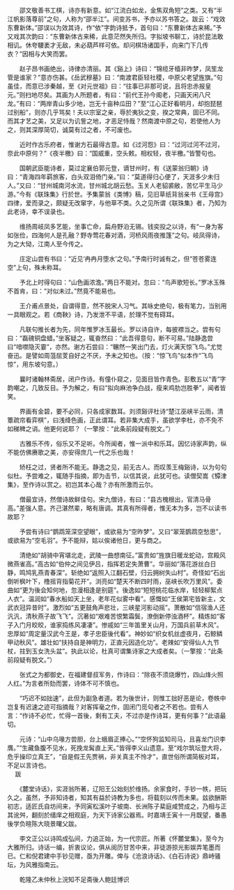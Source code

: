 <!-- { "loadSidebar": true } -->
　　邵文敬善书工棋，诗亦有新意。如“江流白如龙，金焦双角短”之类。又有“半江帆影落尊前”之句，人称为“邵半江”。间变苏书，予亦以苏书答之。跋云：“戏效东曹新体。”邵误以为效其诗，作“依”字韵诗抵予，首句曰：“东曹新体古来稀。”予又戏其次韵曰：“东曹新体古来稀，此意茫然失所归。字拟坡书聊工，诗於昆法敢相讥。休夸騕袤才无敌，未必葫芦样可依。却问棋场诸国手，向来门下几传衣？”因相与大笑而罢。

　　赵子昂书画绝出，诗律亦清丽。其《谿上》诗曰：“锦缆牙樯非昨梦，凤笙龙管是谁家？”意亦伤甚。《岳武穆墓》曰：“南渡君臣轻社稷，中原父老望旌旗。”句虽佳，而意已涉秦越，至《对元世祖》曰：“往事已非那可说，且将忠赤报皇元。”则扫地尽矣。其画为人所题者，有曰：“前代王孙今阁老，只画天闲八尺龙。”有曰：“两岸青山多少地，岂无十亩种瓜田？”至“江心正好看明月，却抱琵琶过别船”，则亦几乎骂矣！夫以宗室之亲，辱於夷狄之变，揆之常典，固已不同。而其才艺之美，又足以为讥訾之地，才恶足恃哉？然南渡中原之句，若使他人为之，则其深厚简切，诚莫有过之者，不可废也。

　　近时作古乐府者，惟谢方石最得古意。如《过河怨》曰：“过河过河不过河，奈此中原何？”《夜半檄》曰：“国威重，空头敕。相权轻，夜半檄。”皆警句也。

　　国朝武臣能诗者，莫过定襄伯郭元登，谪甘州时，有《送蒙翁归朝》诗曰：“青海四年羁旅客，白头双泪倚门亲。”曰：“莫道得归心便了，天涯多少未归人。”又曰：“甘州城南河水流，甘州城北胡云愁。玉关人老貂裘敝，苦忆平生马少游。”今有《联珠集》行於世。予集蒙翁《类博》稿，见旧草纸背翁亲书《王母宫》四律，爱而录之，颇疑无改窜字，与他草不类。久之见所谓《联珠集》者，乃知为此老诗，幸不误录也。

　　维扬周岐凤多艺能，坐事亡命，扁舟野泊无锡。钱奕投之以诗，有“一身为客如张俭，四海何人是孔融？野寺莺花春对酒，河桥风雨夜推篷”之句。岐凤得诗，为之大恸，江南人至今传之。

　　庄定山尝有书曰：“近见‘冉冉月堕水’之句。”予南行时诚有之，但“苍苍雾连空”上句，殊未称耳。

　　予北上时得句曰：“山色画浓澹。”两日不能对。忽曰：“鸟声歌短长。”罗冰玉殊不首肯，曰：“对似未过。”然竟不能易也。

　　王介甫点景处，自谓得意，然不脱宋人习气。其咏史绝句，极有笔力，当别用一具眼观之。若《商鞅》诗，乃发泄不平语，於理不觉有碍耳。

　　凡联句推长者为先，同年惟罗冰玉最长。罗以诗自许，每披襟当之。尝有句曰：“磊磈铜盘蜡。”坐客疑之，辄奋然曰：“此吾得意句，断不可易。”陆静逸尝曰“喑噤隐灭霎”，亦然。谢方石尝曰：“冁然一笑出门去，灯火满天惊飞鸟。”尤觉奋迅。是譬如周菹屈芰自好之不厌，予未之知也。（按：“惊飞鸟”似本作“飞鸟惊”，用东坡句意。）

　　曩时诸翰林斋居，闭户作诗。有僮仆窥之，见面目皆作青色。彭敷五以“青”字韵嘲之，几致反目。予为解之，有曰“拟向麻池争白战，瘦来鸡肋岂胜拳”，闻者皆笑。

　　界画有金碧，要不必同，只各成家数耳。刘须谿评杜诗“楚江巫峡半云雨，清簟疏帘看弈棋”，曰浅绛色画，正此谓耳。若非集大成手，虽欲学李杜，亦不免不如稊稗之诮。他更何说耶？（一擎按：“此条前段疑有脱文。”）

　　古雅乐不传，俗乐又不足听。今所闻者，惟一派中和乐耳。因忆诗家声韵，纵不能仿佛赓歌之美，亦安得庶几一代之乐也哉！

　　矫枉之过，贤者所不能无。静逸之见，前无古人。而叹羡王梅谿诗，以为句句似杜。予尝难之，辄随手指摘，即为击节，以信其说，此犹可也。读僧契嵩《镡津集》，至作诗以赏之。初岂其本心哉？亦有所激而云尔。

　　僧最宜诗，然僧诗故鲜佳句。宋九僧诗，有曰：“县古槐根出，官清马骨高。”差强人意。齐己湛然辈，略有唐调。其真有所得者，惟无本为多，岂不以读书故耶？

　　予尝有诗曰“鹦鹉笼深空望眼”，或欲易为“空昨梦”。又曰“翠笼鹦鹉空愁思”，或欲易为“空毛羽”。予不能辩，姑以俟诸他日，更与商之。

　　清绝如“胡骑中宵堪北走，武陵一曲想南征。”富贵如“旌旗日暖龙蛇动，宫殿风微燕雀高。”高古如“伯仲之间见伊吕，指挥若定失萧曹”。华丽如“落花游丝白日静，鸣鸠乳燕青春深”。斩绝如“返照入江翻石壁，归云拥树失山村”。奇怪如“石出倒听枫叶下，橹摇背指菊花开”。浏亮如“楚天不断四时雨，巫峡长吹万里风”。委曲如“更为後会知何地，忽漫相逢是别筵”。後逸如“短短桃花临水岸，轻轻柳絮点人衣”。温润如“春水船如天上坐，老年花似雾中看”。感慨如“王侯第宅皆新主，文武衣冠异昔时”。激烈如“五更鼓角声悲壮，三峡星河影动摇”。萧散如“信宿渔人还汎汎，清秋燕子故飞飞”。沉著如“艰难苦恨繁霜鬓，潦倒新停浊酒杯”。精炼如“客子入门月皎皎，谁家捣练风凄凄”。惨戚如“三年笛里关山月，万国兵前草木风”。忠厚如“周定量汉武今王是，孝子忠臣後代看”。神妙如“织女机丝虚夜月，石鲸鳞甲动秋风”。雄壮如“扶持自是神明力，正直元因造化功”。老辣如“安得仙人九节杖，拄到玉女洗头盆”。执此以论，杜真可谓集诗家之大成者矣。（一擎按：“此条前段疑有脱文。”）

　　张式之为都御史，在福建督叔军务，作诗曰：“除夜不须烧爆竹，四山烽火照人红。”为言者所劾而罢，诗体不可不慎也。

　　“巧迟不如拙速”，此但为副急者道。若为後世计，则惟工拙好恶是论，卷帙中岂复有迟速之迹可指摘哉？对客挥毫之作，固闭门觅句者之不若也。尝有人言：“作诗不必忙，忙得一首後，剩有工夫，不过亦是作诗耳，更有何事？”此语最切。

　　元诗：“山中乌喙方尝胆，台上蛾眉正捧心。”“空怀狗监知司马，且喜龙门识李膺。”“生藏鱼腹不见水，死挽龙髯直上天。”皆得李义山遗意。至“戏尔筑坛登大将，危乎操印立真王”，“自是假王先贾祸，非关真主不怜才”，直世俗所谓简板对耳，不足以言诗也。  
　 
跋

　　《麓堂诗话》，实涯翁所著，辽阳王公始刻於维扬。余家食时，手钞一帙，把玩久之。虽然，予非知诗者，知其有益於诗教为多也，将载刻以传而未果。兹欲酬斯初志，适匠氏自坊间来，予同寅松溪叶子坡南、长洲陈子棐庭咸赞成之，乃相与正其讹舛，翻刻於缙庠之相观庭，为天下诗家公器焉。时嘉靖壬寅十一月既望，番愚後学负暄陈大晓景曙父跋。

　　李文正公以诗鸣成弘间，力追正始，为一代宗匠。所著《怀麓堂集》，至今为大雅所归。诗话一编，折衷议论，俱从阅历甘苦中来，非徒游掠光影娱弄笔墨而已。仁和倪君建中手钞见赠，亟为开雕。俾与《沧浪诗话》、《白石诗说》鼎峙骚坛，为风雅指南云。

　　乾隆乙未仲秋上浣知不足斋後人鲍廷博识  
　 
